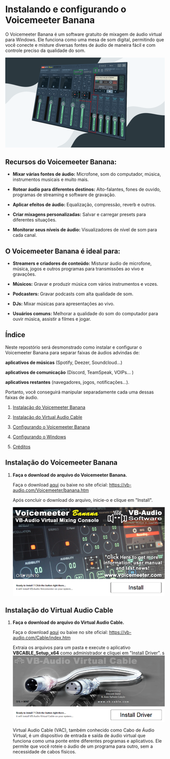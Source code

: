 # Instalando e configurando o Voicemeeter Banana

O Voicemeeter Banana é um software gratuito de mixagem de áudio virtual para Windows. Ele funciona como uma mesa de som digital, permitindo que você conecte e misture diversas fontes de áudio de maneira fácil e com controle preciso da qualidade do som.

![Logo](images/vmb_thumbnail.png)

## Recursos do Voicemeeter Banana:

- **Mixar várias fontes de áudio:** Microfone, som do computador, música, instrumentos musicais e muito mais.

- **Rotear áudio para diferentes destinos:** Alto-falantes, fones de ouvido, programas de streaming e software de gravação.

- **Aplicar efeitos de áudio:** Equalização, compressão, reverb e outros.

- **Criar mixagens personalizadas:** Salvar e carregar presets para diferentes situações.

- **Monitorar seus níveis de áudio:** Visualizadores de nível de som para cada canal.

## O Voicemeeter Banana é ideal para:

- **Streamers e criadores de conteúdo:** Misturar áudio de microfone, música, jogos e outros programas para transmissões ao vivo e gravações.

- **Músicos:** Gravar e produzir música com vários instrumentos e vozes.

- **Podcasters:** Gravar podcasts com alta qualidade de som.

- **DJs:** Mixar músicas para apresentações ao vivo.

- **Usuários comuns:** Melhorar a qualidade do som do computador para ouvir música, assistir a filmes e jogar.

## Índice

Neste repostório será desmonstrado como instalar e configurar o Voicemeeter Banana para separar faixas de áudios advindas de:

**aplicativos de músicas** (Spotify, Deezer, Soundcloud...)

**aplicativos de comunicação** (Discord, TeamSpeak, VOIPs... )

**aplicativos restantes** (navegadores, jogos, notificações...).

Portanto, você conseguirá manipular separadamente cada uma dessas faixas de áudio.

1. [Instalação do Voicemeeter Banana](#instalação-do-voicemeeter-Banana)

2. [Instalação do Virtual Audio Cable](#instalação-do-virtual-audio-cable)

3. [Configurando o Voicemeeter Banana](#configurando-o-voicemeeter-banana)

4. [Configurando o Windows](#configurando-o-windows)

5. [Créditos](#créditos)

## Instalação do Voicemeeter Banana

1. **Faça o download do arquivo do Voicemeeter Banana.**

   Faça o download [aqui](https://github.com/matheusaudibert/voice_meeter_discord/blob/main/voicemeeterbanana/VoicemeeterProSetup.exe) ou baixe no site oficial: https://vb-audio.com/Voicemeeter/banana.htm

   Após concluir o download do arquivo, inicie-o e clique em "Install".

   ![Logo](images/vmb_install.png)

## Instalação do Virtual Audio Cable

1. **Faça o download do arquivo do Virtual Audio Cable.**

   Faça o download [aqui](https://github.com/matheusaudibert/voice_meeter_discord/blob/main/voicemeeterbanana/VoicemeeterProSetup.exe) ou baixe no site oficial: https://vb-audio.com/Cable/index.htm

   Extraia os arquivos para um pasta e execute o aplicativo **VBCABLE_Setup_x64** como administrador e cliquei em "Install Driver".
   s
   ![Logo](images/vac_install.png)

   Virtual Audio Cable (VAC), também conhecido como Cabo de Áudio Virtual, é um dispositivo de entrada e saída de áudio virtual que funciona como uma ponte entre diferentes programas e aplicativos. Ele permite que você roteie o áudio de um programa para outro, sem a necessidade de cabos físicos.
